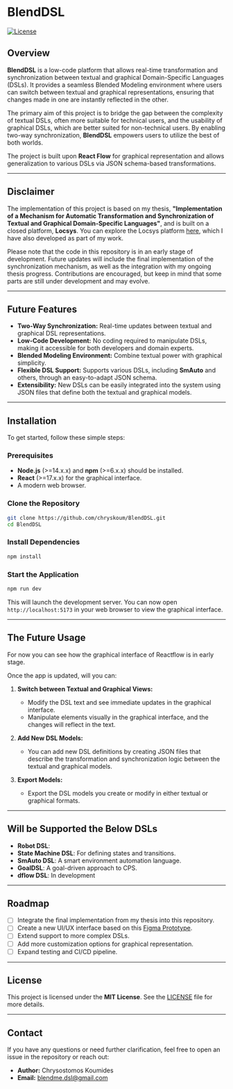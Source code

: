 # **BlendDSL**

[![License](https://img.shields.io/badge/license-MIT-green.svg)](LICENSE)

## **Overview**

**BlendDSL** is a low-code platform that allows real-time transformation and synchronization between textual and graphical Domain-Specific Languages (DSLs). It provides a seamless Blended Modeling environment where users can switch between textual and graphical representations, ensuring that changes made in one are instantly reflected in the other.

The primary aim of this project is to bridge the gap between the complexity of textual DSLs, often more suitable for technical users, and the usability of graphical DSLs, which are better suited for non-technical users. By enabling two-way synchronization, **BlendDSL** empowers users to utilize the best of both worlds.

The project is built upon **React Flow** for graphical representation and allows generalization to various DSLs via JSON schema-based transformations.

---

## **Disclaimer**

The implementation of this project is based on my thesis, **"Implementation of a Mechanism for Automatic Transformation and Synchronization of Textual and Graphical Domain-Specific Languages"**, and is built on a closed platform, **Locsys**. You can explore the Locsys platform [here](https://locsys.issel.ee.auth.gr/), which I have also developed as part of my work.

Please note that the code in this repository is in an early stage of development. Future updates will include the final implementation of the synchronization mechanism, as well as the integration with my ongoing thesis progress. Contributions are encouraged, but keep in mind that some parts are still under development and may evolve.

---

## **Future Features**

- **Two-Way Synchronization:** Real-time updates between textual and graphical DSL representations.
- **Low-Code Development:** No coding required to manipulate DSLs, making it accessible for both developers and domain experts.
- **Blended Modeling Environment:** Combine textual power with graphical simplicity.
- **Flexible DSL Support:** Supports various DSLs, including **SmAuto** and others, through an easy-to-adapt JSON schema.
- **Extensibility:** New DSLs can be easily integrated into the system using JSON files that define both the textual and graphical models.

---

## **Installation**

To get started, follow these simple steps:

### **Prerequisites**
- **Node.js** (>=14.x.x) and **npm** (>=6.x.x) should be installed.
- **React** (>=17.x.x) for the graphical interface.
- A modern web browser.

### **Clone the Repository**

```bash
git clone https://github.com/chryskoum/BlendDSL.git
cd BlendDSL
```

### **Install Dependencies**

```bash
npm install
```

### **Start the Application**

```bash
npm run dev
```

This will launch the development server. You can now open `http://localhost:5173` in your web browser to view the graphical interface.

---

## **The Future Usage**

For now you can see how the graphical interface of Reactflow is in early stage.

Once the app is updated, will you can:

1. **Switch between Textual and Graphical Views:**  
   - Modify the DSL text and see immediate updates in the graphical interface.
   - Manipulate elements visually in the graphical interface, and the changes will reflect in the text.

2. **Add New DSL Models:**  
   - You can add new DSL definitions by creating JSON files that describe the transformation and synchronization logic between the textual and graphical models.

3. **Export Models:**  
   - Export the DSL models you create or modify in either textual or graphical formats.

---

## **Will be Supported the Below DSLs**

- **Robot DSL**: 
- **State Machine DSL**: For defining states and transitions.
- **SmAuto DSL**: A smart environment automation language.
- **GoalDSL**: A goal-driven approach to CPS.
- **dflow DSL**: In development

---

## **Roadmap**

- [ ] Integrate the final implementation from my thesis into this repository.
- [ ] Create a new UI/UX interface based on this [Figma Prototype](https://www.figma.com/proto/EVeo0L4qGX6TTeaARZ6SqV/Thesis?page-id=0%3A1&node-id=2-12&node-type=frame&viewport=492%2C353%2C0.15&t=TlOXUu637uUaEF6q-1&scaling=min-zoom&content-scaling=fixed&starting-point-node-id=2%3A12).
- [ ] Extend support to more complex DSLs.
- [ ] Add more customization options for graphical representation.
- [ ] Expand testing and CI/CD pipeline.

---

## **License**

This project is licensed under the **MIT License**. See the [LICENSE](LICENSE) file for more details.

---

## **Contact**

If you have any questions or need further clarification, feel free to open an issue in the repository or reach out:

- **Author:** Chrysostomos Koumides
- **Email:** blendme.dsl@gmail.com
